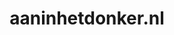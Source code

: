 ---
layout: post
title:  "aaninhetdonker.nl"
internal_url:  "/dutchgov/aaninhetdonker.nl.html"
subdomains_count: 3
all_subdomains_count: 3
urls_count: 3
ssl_rank: 0
http_rank: 51.666666666667
url_link: /data/aaninhetdonker.nl/urls.txt
all_subdomains_link: /data/aaninhetdonker.nl/all_subdomains.txt
subdomains_link: /data/aaninhetdonker.nl/subdomains.txt
categories: dutchgov
---